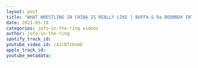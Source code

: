 ```yaml
---
layout: post
title: "WHAT WRESTLING IN CHINA IS REALLY LIKE | BUFFA & Da BOOMBOX INTERVIEW | JOFO IN THE RING #54"
date: 2021-05-10
categories: jofo-in-the-ring videos
author: jofo-in-the-ring
spotify_track_id: 
youtube_video_id: c42cBTz6nmE
apple_track_id: 
youtube_metadata: 
---
```

